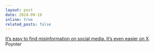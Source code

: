 ```yaml
---
layout: post
date: 2024-09-19
inline: true
related_posts: false
---
```


[It’s easy to find misinformation on social media. It’s even easier on X](https://www.poynter.org/fact-checking/2024/how-elon-musk-twitter-takeover-accelerated-misinformation/). Poynter
